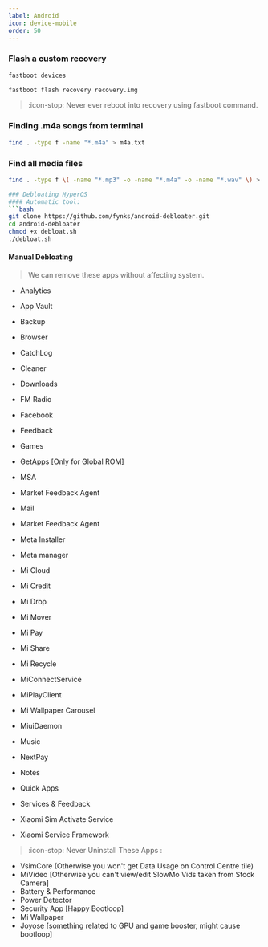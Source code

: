 ```yaml
---
label: Android
icon: device-mobile
order: 50
---
```

### Flash a custom recovery
```sh
fastboot devices
```
```sh
fastboot flash recovery recovery.img
```
> :icon-stop: Never ever reboot into recovery using fastboot command.

### Finding .m4a songs from terminal
```sh
find . -type f -name "*.m4a" > m4a.txt
```
### Find all media files
```sh
find . -type f \( -name "*.mp3" -o -name "*.m4a" -o -name "*.wav" \) > media_files.txt

### Debloating HyperOS
#### Automatic tool:
```bash
git clone https://github.com/fynks/android-debloater.git
cd android-debloater
chmod +x debloat.sh
./debloat.sh
```

#### Manual Debloating
> We can remove these apps without affecting system.
- Analytics
- App Vault
- Backup
- Browser
- CatchLog
- Cleaner
- Downloads
- FM Radio
- Facebook
  
- Feedback
- Games
- GetApps [Only for Global ROM]
- MSA
- Market Feedback Agent
- Mail
- Market Feedback Agent
- Meta Installer
- Meta manager
- Mi Cloud
- Mi Credit
- Mi Drop
- Mi Mover
- Mi Pay
- Mi Share
- Mi Recycle
- MiConnectService
- MiPlayClient
- Mi Wallpaper Carousel
- MiuiDaemon
- Music
- NextPay
- Notes
- Quick Apps
- Services & Feedback
- Xiaomi Sim Activate Service
- Xiaomi Service Framework

> :icon-stop: Never Uninstall These Apps :
- VsimCore (Otherwise you won't get Data Usage on Control Centre tile)
- MiVideo [Otherwise you can't view/edit SlowMo Vids taken from Stock Camera]
- Battery & Performance
- Power Detector
- Security App [Happy Bootloop]
- Mi Wallpaper
- Joyose [something related to GPU and game booster, might cause bootloop]
